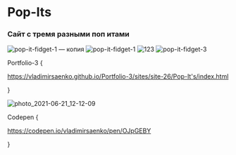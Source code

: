 # Pop-Its

### Сайт с тремя разными поп итами 

![pop-it-fidget-1 — копия](https://user-images.githubusercontent.com/56477695/122687635-2ff05c80-d220-11eb-9a57-4a649c6d3114.jpg)
![pop-it-fidget-1](https://user-images.githubusercontent.com/56477695/122687641-341c7a00-d220-11eb-8abb-e270bb9f2d51.jpg)
![123](https://user-images.githubusercontent.com/56477695/122687886-96c24580-d221-11eb-9b0d-9f4deac3d3be.png)
![pop-it-fidget-3](https://user-images.githubusercontent.com/56477695/122687943-ed2f8400-d221-11eb-84db-b0b52d2e194e.jpg)

Portfolio-3 {

https://vladimirsaenko.github.io/Portfolio-3/sites/site-26/Pop-It's/index.html

}

![photo_2021-06-21_12-12-09](https://user-images.githubusercontent.com/56477695/122738477-b17cd480-d28a-11eb-9e19-8b16eb1868c9.jpg)

Codepen {

https://codepen.io/vladimirsaenko/pen/OJpGEBY

}
